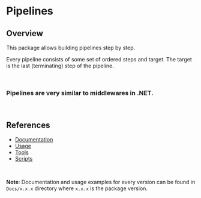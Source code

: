 # Pipelines

## Overview

This package allows building pipelines step by step.

Every pipeline consists of some set of ordered steps and target. The target is the last (terminating) step of the pipeline.

<br/>

### **Pipelines are very similar to middlewares in .NET.**

<br/>

## References

  - [Documentation](DevUniverse.Pipelines/Docs/1.0.0.0/Pipelines.md)
  - [Usage](DevUniverse.Pipelines/Docs/1.0.0.0/Usage.md)
  - [Tools](https://github.com/devuniverse0/Pipelines/tree/dev/DevUniverse.Pipelines/Docs/Tools)
  - [Scripts](https://github.com/devuniverse0/Pipelines/tree/dev/DevUniverse.Pipelines/Scripts)

<br/>

**Note**: Documentation and usage examples for every version can be found in `Docs/x.x.x` directory where `x.x.x` is the package version.